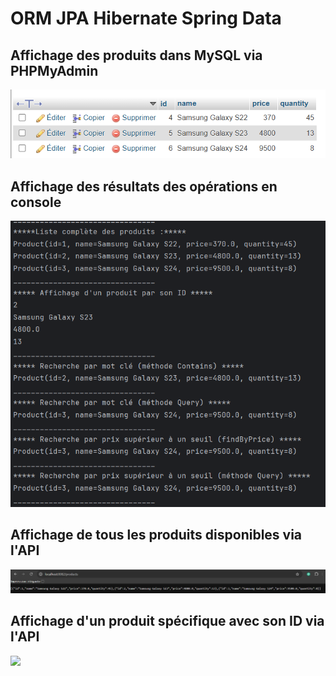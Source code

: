 <h1>ORM JPA Hibernate Spring Data</h1>

<h2>Affichage des produits dans MySQL via PHPMyAdmin</h2>
<img src="Screenshots/affichage_sql.png">
<h2>Affichage des résultats des opérations en console</h2>
<img src="Screenshots/res_console.png">
<h2>Affichage de tous les produits disponibles via l'API</h2>
<img src="Screenshots/res_api.png">
<h2>Affichage d'un produit spécifique avec son ID via l'API</h2>
<img src="Screenshots/findbyid_api.png">